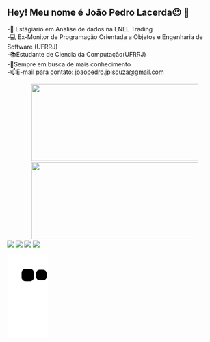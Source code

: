 ## Hey! Meu nome é João Pedro Lacerda😉 👋
-💼 Estágiario em Analise de dados na ENEL Trading                                                                                                                             
-💻 Ex-Monitor de Programação Orientada a Objetos e Engenharia de Software (UFRRJ)   
-📚Estudante de Ciencia da Computação(UFRRJ)    
-📖Sempre em busca de mais conhecimento   
-📫E-mail para contato: joaopedro.jplsouza@gmail.com
<div align="center">
  <a href="https://github.com/Lacerdajp">
 <img height="180em" width="390em" src="https://github-readme-stats.vercel.app/api?username=Lacerdajp&show_icons=true&theme=dark&include_all_commits=true&count_private=true"/>
  <img height="180em" width ="390em" src="https://github-readme-stats.vercel.app/api/top-langs/?username=Lacerdajp&layout=compact&langs_count=7&theme=dark"/>
</div>
      
  <div> 
  <a href="https://instagram.com/Lacerda_jp" target="_blank"><img src="https://img.shields.io/badge/-Instagram-%23E4405F?style=for-the-badge&logo=instagram&logoColor=white" target="_blank"></a>
 <a href="https://discordapp.com/users/375462683476099072" target="_blank"><img src="https://img.shields.io/badge/Discord-7289DA?style=for-the-badge&logo=discord&logoColor=white" target="_blank"></a> 
  <a href = "mailto:joaopedro.jplsouza@gmail.com"><img src="https://img.shields.io/badge/-Gmail-%23333?style=for-the-badge&logo=gmail&logoColor=white" target="_blank"></a>
  <a href="https://www.linkedin.com/in/jpedrolsouza" target="_blank"><img src="https://img.shields.io/badge/-LinkedIn-%230077B5?style=for-the-badge&logo=linkedin&logoColor=white" target="_blank"></a> 
 
  ![Snake animation](https://github.com/rafaballerini/rafaballerini/blob/output/github-contribution-grid-snake.svg)
 
</div>
  
  
